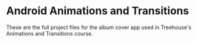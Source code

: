 # Android Animations and Transitions
These are the full project files for the album cover app used in Treehouse's Animations and Transitions course.
